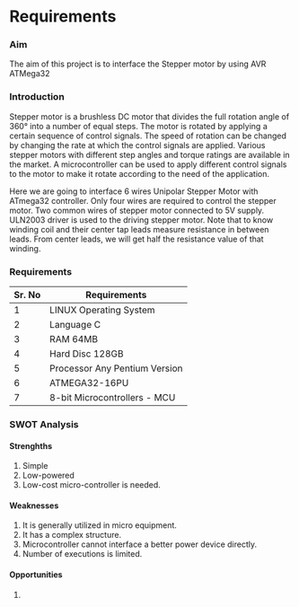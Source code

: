 # Requirements

### Aim

The aim of this project is to interface the Stepper motor by using AVR ATMega32

### Introduction

Stepper motor is a brushless DC motor that divides the full rotation angle of 360° into a number of equal steps. The motor is rotated by applying a certain sequence of control signals. The speed of rotation can be changed by changing the rate at which the control signals are applied. Various stepper motors with different step angles and torque ratings are available in the market. A microcontroller can be used to apply different control signals to the motor to make it rotate according to the need of the application.

Here we are going to interface 6 wires Unipolar Stepper Motor with ATmega32 controller.
Only four wires are required to control the stepper motor. 
Two common wires of stepper motor connected to 5V supply.
ULN2003 driver is used to the driving stepper motor.
Note that to know winding coil and their center tap leads measure resistance in between leads. From center leads, we will get half the resistance value of that winding.



### Requirements
| Sr. No | Requirements |
| ----| ------ |
| 1 | LINUX Operating System |
|2  | Language C |
|3 |RAM  64MB |
|4  |Hard Disc 128GB  |
| 5 | Processor Any Pentium Version |
|6 | ATMEGA32-16PU |
|7| 	8-bit Microcontrollers - MCU |




### SWOT Analysis
#### Strenghths
1. Simple 
2. Low-powered
3. Low-cost micro-controller is needed. 

#### Weaknesses
1. It is generally utilized in micro equipment.
2. It has a complex structure.
3. Microcontroller cannot interface a better power device directly.
4. Number of executions is limited.

#### Opportunities
1. 
